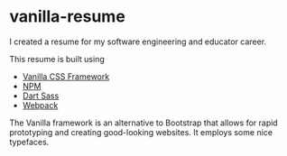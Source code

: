 # vanilla-resume

I created a resume for my software engineering and educator career.

This resume is built using

* [Vanilla CSS Framework](https://vanillaframework.io/)
* [NPM](https://www.npmjs.com/)
* [Dart Sass](https://sass-lang.com/dart-sass)
* [Webpack](https://webpack.js.org/)

The Vanilla framework is an alternative to Bootstrap that allows for rapid prototyping and creating good-looking websites. It employs some nice typefaces.



